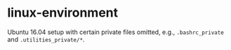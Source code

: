 linux-environment
=================

Ubuntu 16.04 setup with certain private files omitted, e.g., `.bashrc_private` and `.utilities_private/*`.
